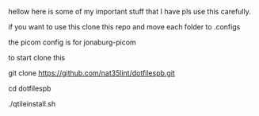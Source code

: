 hellow here is some of my important stuff that I have pls use this carefully.

if you want to use this
clone this repo and move each folder to .configs

the picom config is for jonaburg-picom


to start clone this 

git clone https://github.com/nat35lint/dotfilespb.git

cd dotfilespb

./qtileinstall.sh

